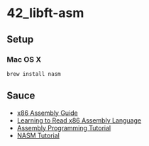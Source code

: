 # 42_libft-asm

## Setup

### Mac OS X

```
brew install nasm
```

## Sauce

- [x86 Assembly Guide](http://flint.cs.yale.edu/cs421/papers/x86-asm/asm.html)
- [Learning to Read x86 Assembly Language](http://patshaughnessy.net/2016/11/26/learning-to-read-x86-assembly-language)
- [Assembly Programming Tutorial](https://www.tutorialspoint.com/assembly_programming/)
- [NASM Tutorial](http://cs.lmu.edu/~ray/notes/nasmtutorial/)
